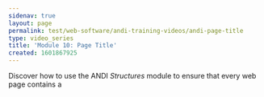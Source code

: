 ```yaml
---
sidenav: true
layout: page
permalink: test/web-software/andi-training-videos/andi-page-title
type: video_series
title: 'Module 10: Page Title'
created: 1601867925
---
```


Discover how to use the ANDI _Structures_ module to ensure that every web page contains a <title> element that will identify the purpose of the page to ensure it is distinguishable from other web pages.